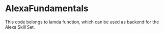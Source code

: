 # AlexaFundamentals

This code belongs to lamda function, which can be used as backend for the Alexa Skill Set.
